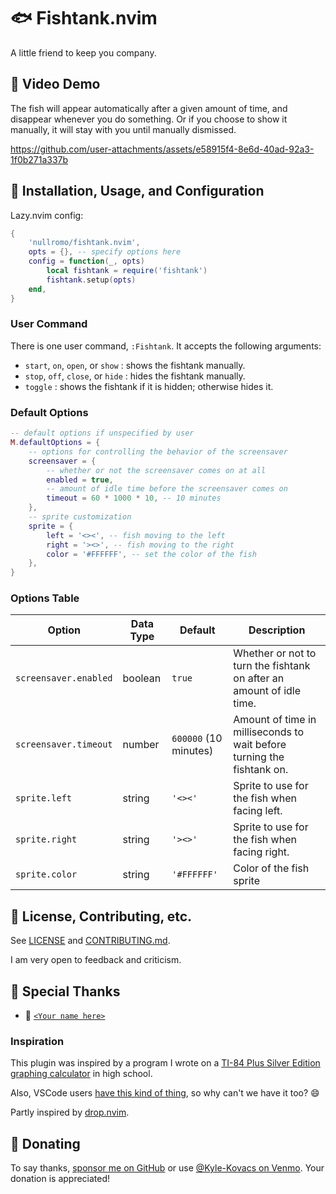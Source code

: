 # 🐟 Fishtank.nvim

A little friend to keep you company.

## 🐠 Video Demo

The fish will appear automatically after a given amount of time, and disappear
whenever you do something. Or if you choose to show it manually, it will stay
with you until manually dismissed.

https://github.com/user-attachments/assets/e58915f4-8e6d-40ad-92a3-1f0b271a337b

## 🌊 Installation, Usage, and Configuration

Lazy.nvim config:

```lua
{
    'nullromo/fishtank.nvim',
    opts = {}, -- specify options here
    config = function(_, opts)
        local fishtank = require('fishtank')
        fishtank.setup(opts)
    end,
}
```

### User Command

There is one user command, `:Fishtank`. It accepts the following arguments:

- `start`, `on`, `open`, or `show` : shows the fishtank manually.
- `stop`, `off`, `close`, or `hide` : hides the fishtank manually.
- `toggle` : shows the fishtank if it is hidden; otherwise hides it.

### Default Options

```lua
-- default options if unspecified by user
M.defaultOptions = {
    -- options for controlling the behavior of the screensaver
    screensaver = {
        -- whether or not the screensaver comes on at all
        enabled = true,
        -- amount of idle time before the screensaver comes on
        timeout = 60 * 1000 * 10, -- 10 minutes
    },
    -- sprite customization
    sprite = {
        left = '<><', -- fish moving to the left
        right = '><>', -- fish moving to the right
        color = '#FFFFFF', -- set the color of the fish
    },
}
```

### Options Table

| Option                | Data Type | Default               | Description                                                            |
| --------------------- | --------- | --------------------- | ---------------------------------------------------------------------- |
| `screensaver.enabled` | boolean   | `true`                | Whether or not to turn the fishtank on after an amount of idle time.   |
| `screensaver.timeout` | number    | `600000` (10 minutes) | Amount of time in milliseconds to wait before turning the fishtank on. |
| `sprite.left`         | string    | `'<><'`               | Sprite to use for the fish when facing left.                           |
| `sprite.right`        | string    | `'><>'`               | Sprite to use for the fish when facing right.                          |
| `sprite.color`        | string    | `'#FFFFFF'`           | Color of the fish sprite                                               |

## 🐡 License, Contributing, etc.

See [LICENSE](./LICENSE) and [CONTRIBUTING.md](./CONTRIBUTING.md).

I am very open to feedback and criticism.

## 🪼 Special Thanks

- 🏅
  [`<Your name here>`](https://github.com/nullromo/fishtank.nvim/blob/main/README.md#-donating)

### Inspiration

This plugin was inspired by a program I wrote on a
[TI-84 Plus Silver Edition graphing calculator](https://en.wikipedia.org/wiki/TI-84_Plus_series)
in high school.

Also, VSCode users
[have this kind of thing](https://marketplace.visualstudio.com/items?itemName=tonybaloney.vscode-pets),
so why can't we have it too? 😄

Partly inspired by [drop.nvim](https://github.com/folke/drop.nvim).

## 🎣 Donating

To say thanks, [sponsor me on GitHub](https://github.com/sponsors/nullromo) or
use [@Kyle-Kovacs on Venmo](https://venmo.com/u/Kyle-Kovacs). Your donation is
appreciated!
